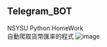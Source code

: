 ## Telegram_BOT
NSYSU Python HomeWork</br>
自動爬取貨幣匯率的程式
![image](https://github.com/wendy062644/Telegram_BOT/assets/75311991/00c1a9d6-14cb-4309-97b2-2c99246f2510)
